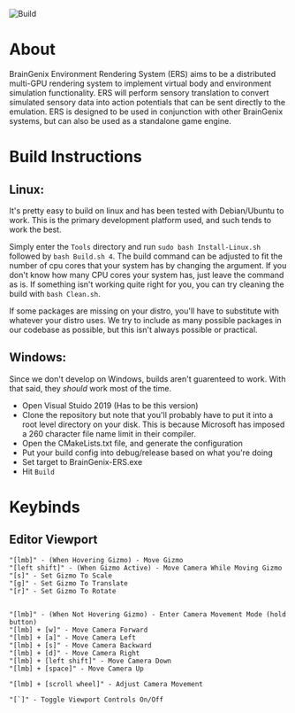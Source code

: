 ![Build](https://github.com/carboncopies/BrainGenix-ERS/actions/workflows/cmake.yml/badge.svg)

# About

BrainGenix Environment Rendering System (ERS) aims to be a distributed multi-GPU rendering system to implement virtual body and environment simulation functionality. ERS will perform sensory translation to convert simulated sensory data into action potentials that can be sent directly to the emulation. ERS is designed to be used in conjunction with other BrainGenix systems, but can also be used as a standalone game engine. 

# Build Instructions

## Linux:

  It's pretty easy to build on linux and has been tested with Debian/Ubuntu to work. This is the primary development platform used, and such tends to work the best. 
  
  Simply enter the `Tools` directory and run `sudo bash Install-Linux.sh` followed by `bash Build.sh 4`. The build command can be adjusted to fit the number of cpu cores that your system has by changing the argument. If you don't know how many CPU cores your system has, just leave the command as is. If something isn't working quite right for you, you can try cleaning the build with `bash Clean.sh`.

  If some packages are missing on your distro, you'll have to substitute with whatever your distro uses. We try to include as many possible packages in our codebase as possible, but this isn't always possible or practical.


## Windows:

  Since we don't develop on Windows, builds aren't guarenteed to work. With that said, they *should* work most of the time. 
  

  - Open Visual Stuido 2019 (Has to be this version)
  - Clone the repository but note that you'll probably have to put it into a root level directory on your disk. This is because Microsoft has imposed a 260 character file name limit in their compiler. 
  - Open the CMakeLists.txt file, and generate the configuration
  - Put your build config into debug/release based on what you're doing
  - Set target to BrainGenix-ERS.exe
  - Hit `Build`


# Keybinds

  ## Editor Viewport

    "[lmb]" - (When Hovering Gizmo) - Move Gizmo
    "[left shift]" - (When Gizmo Active) - Move Camera While Moving Gizmo
    "[s]" - Set Gizmo To Scale
    "[g]" - Set Gizmo To Translate
    "[r]" - Set Gizmo To Rotate


    "[lmb]" - (When Not Hovering Gizmo) - Enter Camera Movement Mode (hold button)
    "[lmb] + [w]" - Move Camera Forward
    "[lmb] + [a]" - Move Camera Left
    "[lmb] + [s]" - Move Camera Backward
    "[lmb] + [d]" - Move Camera Right
    "[lmb] + [left shift]" - Move Camera Down
    "[lmb] + [space]" - Move Camera Up

    "[lmb] + [scroll wheel]" - Adjust Camera Movement

    "[`]" - Toggle Viewport Controls On/Off
